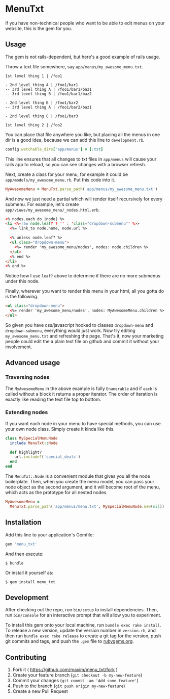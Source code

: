 # MenuTxt

If you have non-technical people who want to be able to edit menus on your website, this is the gem for you.

## Usage

The gem is not rails-dependent, but here's a good example of rails usage.

Throw a text file somewhere, say `app/menus/my_awesome_menu.txt`.

~~~plain
1st level thing 1 | /foo1

- 2nd level thing A | /foo1/bar1
-- 3rd level thing A | /foo1/bar1/baz1
-- 3rd level thing B | /foo1/bar1/baz2

- 2nd level thing B | /foo1/bar2
-- 3rd level thing A | /foo1/bar2/baz1

- 2nd level thing C | /foo1/bar3

1st level thing 2 | /foo2
~~~

You can place that file anywhere you like, but placing all the menus in one dir is a good idea, because we can add this line to `development.rb`.

~~~ruby
config.watchable_dirs['app/menus'] = [:txt]
~~~

This line ensures that all changes to txt files in `app/menus` will cause your rails app to reload, so you can see changes with a browser refresh.

Next, create a class for your menu, for example it could be `app/models/my_awesome_menu.rb`. Put this code into it.

~~~ruby
MyAwesomeMenu = MenuTxt.parse_path('app/menus/my_awesome_menu.txt')
~~~

And now we just need a partial which will render itself recursively for every submenu. For example, let's create `app/views/my_awesome_menu/_nodes.html.erb`.

~~~html
<% nodes.each do |node| %>
<li <%=raw node.leaf? ? '' : 'class="dropdown-submenu"' %>>
  <%= link_to node.name, node.url %>

  <% unless node.leaf? %>
  <ul class="dropdown-menu">
    <%= render 'my_awesome_menu/nodes', nodes: node.children %>
  </ul>
  <% end %>
</li>
<% end %>
~~~

Notice how I use `leaf?` above to determine if there are no more submenus under this node.

Finally, wherever you want to render this menu in your html, all you gotta do is the following.

~~~html
<ul class="dropdown-menu">
  <%= render 'my_awesome_menu/nodes', nodes: MyAwesomeMenu.children %>
</ul>
~~~

So given you have css/javascript hooked to classes `dropdown-menu` and `dropdown-submenu`, everything would just work. Now try editing `my_awesome_menu.txt` and refreshing the page. That's it, now your marketing people could edit the a plain text file on github and commit it without your involvement.

## Advanced usage

### Traversing nodes

The `MyAwesomeMenu` in the above example is fully `Enumerable` and if `each` is called without a block it returns a proper iterator. The order of iteration is exactly like reading the text file top to bottom.

### Extending nodes

If you want each node in your menu to have special methods, you can use your own node class. Simply create it kinda like this.

~~~ruby
class MySpecialMenuNode
  include MenuTxt::Node

  def highlight?
    url.include?('special_deals')
  end
end
~~~

The `MenuTxt::Node` is a convenient module that gives you all the node boilerplate. Then, when you create the menu model, you can pass your node object as the second argument, and it will become root of the menu, which acts as the prototype for all nested nodes.

~~~ruby
MyAwesomeMenu =
  MenuTxt.parse_path('app/menus/menu.txt', MySpecialMenuNode.new(nil))
~~~

## Installation

Add this line to your application's Gemfile:

```ruby
gem 'menu_txt'
```

And then execute:

    $ bundle

Or install it yourself as:

    $ gem install menu_txt

## Development

After checking out the repo, run `bin/setup` to install dependencies. Then, run `bin/console` for an interactive prompt that will allow you to experiment.

To install this gem onto your local machine, run `bundle exec rake install`. To release a new version, update the version number in `version.rb`, and then run `bundle exec rake release` to create a git tag for the version, push git commits and tags, and push the `.gem` file to [rubygems.org](https://rubygems.org).

## Contributing

1. Fork it ( https://github.com/maxim/menu_txt/fork )
2. Create your feature branch (`git checkout -b my-new-feature`)
3. Commit your changes (`git commit -am 'Add some feature'`)
4. Push to the branch (`git push origin my-new-feature`)
5. Create a new Pull Request
